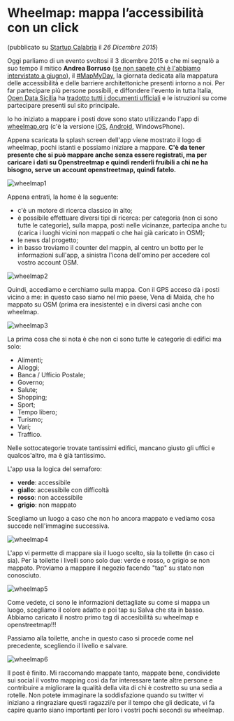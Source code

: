 # Wheelmap: mappa l’accessibilità con un click #
(pubblicato su [Startup Calabria](http://www.startupcalabria.com/wheelmap-mappa-laccessibilita-con-un-click/) il *26 Dicembre 2015*)

Oggi parliamo di un evento svoltosi il 3 dicembre 2015 e che mi segnalò a suo tempo il mitico **Andrea Borruso** ([se non sapete chi è l'abbiamo intervistato a giugno](http://www.startupcalabria.com/open-data-contro-le-mafie-quattro-chiacchere-con-confiscati-bene/)), il [#MapMyDay](http://mapmyday.org/en), la giornata dedicata alla mappatura delle accessibilità e delle barriere architettoniche presenti intorno a noi. Per far partecipare più persone possibili, e diffondere l'evento in tutta Italia, [Open Data Sicilia](http://opendatasicilia.it/) ha [tradotto tutti i documenti ufficiali](http://opendatasicilia.it/2015/11/30/1125/) e le istruzioni su come partecipare presenti sul sito principale.

 Io ho iniziato a mappare i posti dove sono stato utilizzando l'app di [wheelmap.org](http://wheelmap.org/map#/?zoom=14) (c'è la versione [iOS](https://itunes.apple.com/de/app/wheelmap/id399239476?mt=8), [Android](https://play.google.com/store/apps/details?id=org.wheelmap.android.online), WindowsPhone).
 
Appena scaricata la splash screen dell'app viene mostrato il logo di wheelmap, pochi istanti e possiamo iniziare a mappare. **C'è da tener presente che si può mappare anche senza essere registrati, ma per caricare i dati su Openstreetmap e quindi renderli fruibili a chi ne ha bisogno, serve un account openstreetmap, quindi fatelo.**

![wheelmap1](https://github.com/nickprock/dataculture_osm/blob/master/img/MapMyDay1.png)

 Appena entrati, la home è la seguente:
  - c'è un motore di ricerca classico in alto;
  - è possibile effettuare diversi tipi di ricerca: per categoria (non ci sono tutte le categorie), sulla mappa, posti nelle vicinanze, partecipa anche tu (carica i luoghi vicini non mappati o che hai già caricato in OSM);
  - le news dal progetto;
  - in basso troviamo il counter del mappin, al centro un botto per le informazioni sull'app, a sinistra l'icona dell'omino per accedere col vostro account OSM. 

![wheelmap2](https://github.com/nickprock/dataculture_osm/blob/master/img/MapMyDay2.png)

Quindi, accediamo e cerchiamo sulla mappa. Con il GPS acceso dà i posti vicino a me: in questo caso siamo nel mio paese, Vena di Maida, che ho mappato su OSM (prima era inesistente) e in diversi casi anche con wheelmap.

![wheelmap3](https://github.com/nickprock/dataculture_osm/blob/master/img/MapMyDay3.png)

 La prima cosa che si nota è che non ci sono tutte le categorie di edifici ma solo:
  - Alimenti; 
  - Alloggi;
  - Banca / Ufficio Postale;
  - Governo;
  - Salute;
  - Shopping;
  - Sport;
  - Tempo libero;
  - Turismo;
  - Vari;
  - Traffico.
  
Nelle sottocategorie trovate tantissimi edifici, mancano giusto gli uffici e qualcos'altro, ma è già tantissimo.

L'app usa la logica del semaforo:
  - **verde**: accessibile
  - **giallo**: accessibile con difficoltà
  - **rosso**: non accessibile
  - **grigio**: non mappato

Scegliamo un luogo a caso che non ho ancora mappato e vediamo cosa succede nell'immagine successiva.

![wheelmap4](https://github.com/nickprock/dataculture_osm/blob/master/img/MapMyDay4.png)

L'app vi permette di mappare sia il luogo scelto, sia la toilette (in caso ci sia). Per la toilette i livelli sono solo due: verde e rosso, o grigio se non mappato. Proviamo a mappare il negozio facendo "tap" su stato non conosciuto.

![wheelmap5](https://github.com/nickprock/dataculture_osm/blob/master/img/MapMyDay5.png)

Come vedete, ci sono le informazioni dettagliate su come si mappa un luogo, scegliamo il colore adatto e poi tap su Salva che sta in basso. Abbiamo caricato il nostro primo tag di accesibilità su wheelmap e openstreetmap!!!

Passiamo alla toilette, anche in questo caso si procede come nel precedente, scegliendo il livello e salvare.

![wheelmap6](https://github.com/nickprock/dataculture_osm/blob/master/img/MapMyDay6.png)

Il post è finito. Mi raccomando mappate tanto, mappate bene, condividete sui social il vostro mapping così da far interessare tante altre persone e contribuire a migliorare la qualità della vita di chi è costretto su una sedia a rotelle. Non potete immaginare la soddisfazione quando su twitter vi iniziano a ringraziare questi ragazzi/e per il tempo che gli dedicate, vi fa capire quanto siano importanti per loro i vostri pochi secondi su wheelmap.
